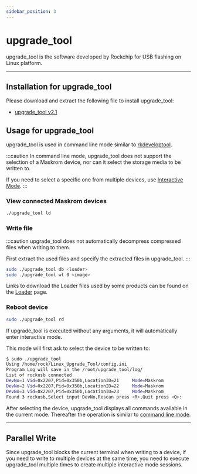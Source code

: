 ```yaml
---
sidebar_position: 3
---
```


# upgrade_tool

upgrade_tool is the software developed by Rockchip for USB flashing on Linux platform.

---

## Installation for upgrade_tool

Please download and extract the following file to install upgrade_tool:

- [upgrade_tool v2.1](https://dl.radxa.com/tools/linux/Linux_Upgrade_Tool_V2.1.zip)

## Usage for upgrade_tool

<Tabs queryString="mode">
<TabItem value="CLI" label="Command Line Mode">

upgrade_tool is used in command line mode similar to [rkdeveloptool](rkdeveloptool#uses-rkdeveloptool).

:::caution
In command line mode, upgrade_tool does not support the selection of a Maskrom device, nor can it select the storage media to be written to.

If you need to select a specific one from multiple devices, use [Interactive Mode](upgrade_tool?mode=Interactive).
:::

### View connected Maskrom devices

```bash
./upgrade_tool ld
```

### Write file

:::caution
upgrade_tool does not automatically decompress compressed files when writing to them.

First extract the used files and specify the extracted files in upgrade_tool.
:::

```bash
sudo ./upgrade_tool db <loader>
sudo ./upgrade_tool wl 0 <image>
```

Links to download the Loader files used by some products can be found on the [Loader](Loader) page.

### Reboot device

```bash
sudo ./upgrade_tool rd
```

</TabItem>
<TabItem value="Interactive" label="Interactive Mode">

If upgrade_tool is executed without any arguments, it will automatically enter interactive mode.

This mode will first ask to select the device to be written to:

```bash
$ sudo ./upgrade_tool
Using /home/rock/Linux_Upgrade_Tool/config.ini
Program Log will save in the /root/upgrade_tool/log/
List of rockusb connected
DevNo=1 Vid=0x2207,Pid=0x350b,LocationID=21     Mode=Maskrom
DevNo=2 Vid=0x2207,Pid=0x350b,LocationID=22     Mode=Maskrom
DevNo=3 Vid=0x2207,Pid=0x350b,LocationID=23     Mode=Maskrom
Found 3 rockusb,Select input DevNo,Rescan press <R>,Quit press <Q>:
```

After selecting the device, upgrade_tool displays all commands available in the current mode. Thereafter the operation is similar to [command line mode](upgrade_tool?mode=CLI).

</TabItem>
</Tabs>

---

## Parallel Write

Since upgrade_tool blocks the current terminal when writing to a device, if you need to write to multiple devices at the same time, you need to execute upgrade_tool multiple times to create multiple interactive mode sessions.
